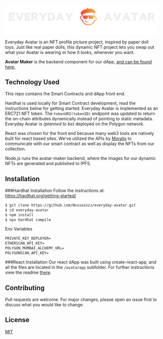 <img src="/avatarapp/src/everydayLogo.png" width="900">

Everyday Avatar is an NFT profile picture project, inspired by paper doll toys. Just like real paper dolls, this dynamic NFT project lets you swap out what your Avatar is wearing or how it looks, whenever you want.

**Avatar Maker** is the backend component for our dApp, 
[and can be found here. ](https://github.com/Hussainzz/avatar-maker)

## Technology Used
This repo contains the Smart Contracts and dApp front end. 

Hardhat is used locally for Smart Contract development, read the instructions below for getting started. Everyday Avatar is implemented as an ERC721 NFT token. The `tokenURI(tokenID)` endpoint was updated to return the on-chain attributes dynamically instead of pointing to static metadata. Everyday Avatar is *(planned to be)* deployed on the Polygon network.

React was chosen for the front end because many web3 tools are natively built for react based sites. We've utilized the APIs by [Moralis](https://moralis.io/) to communicate with our smart contract as well as display the NFTs from our collection.

Node.js runs the avatar-maker backend, where the images for our dynamic NFTs are generated and published to IPFS.

## Installation

###Hardhat Installation
Follow the instructions at: https://hardhat.org/getting-started/
```
$ git clone https://github.com/Hussainzz/everyday-avatar.git
$ cd everyday-avatar
$ npm install
$ npx hardhat compile
```
Env Variables
```
PRIVATE_KEY_DEPLOYER=
ETHERSCAN_API_KEY=
POLYGON_MUMBAI_ALCHEMY_URL=
POLYGONSCAN_API_KEY=

```

###React Installation
Our react dApp was built using create-react-app, and all the files are located in the `/avatarapp` subfolder.  For further instructions view the readme [there](https://github.com/Hussainzz/everyday-avatar/tree/main/avatarapp#readme).


## Contributing

Pull requests are welcome. For major changes, please open an issue first to discuss what you would like to change.


## License

[MIT]([https://choosealicense.com/licenses/mit/](https://choosealicense.com/licenses/mit/))
